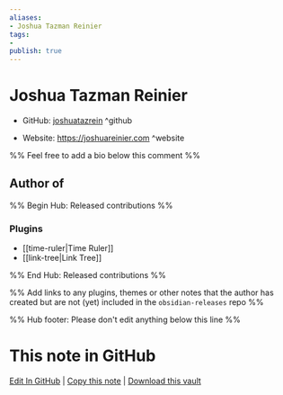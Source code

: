 ```yaml
---
aliases:
- Joshua Tazman Reinier
tags:
- 
publish: true
---
```


# Joshua Tazman Reinier

- GitHub: [joshuatazrein](https://github.com/joshuatazrein/) ^github
<!-- - Discord: `@` ^discord-->
- Website: <https://joshuareinier.com> ^website
<!-- - [[Publish sites|Publish site]]: <https://> ^publish-->

%% Feel free to add a bio below this comment %%


## Author of

%% Begin Hub: Released contributions %%
### Plugins
- [[time-ruler|Time Ruler]]
- [[link-tree|Link Tree]]

%% End Hub: Released contributions %%

%% Add links to any plugins, themes or other notes that the author has created but are not (yet) included in the `obsidian-releases` repo %%

<!--
### Unlisted plugins
-->

<!--
### Others
-->

<!--
## Sponsor this author
-->

<!-- - [[GitHub sponsors]]: [Sponsor @joshuatazrein on GitHub Sponsors](https://github.com/sponsors/joshuatazrein) ^github-sponsor-->
<!-- - [[Buy me a coffee]]: <https://> ^buy-me-a-coffee-->
<!-- - [[PayPal]]: <https://> ^paypal-->
<!-- - [[Patreon]]: <https://> ^patreon-->

<!--
## Follow this author
-->

<!-- - [[YouTube Channels|On YouTube]]: <https://> ^youtube-->
<!-- - Twitter: <https://> ^twitter-->
<!-- - ... -->

%% Hub footer: Please don't edit anything below this line %%

# This note in GitHub

<span class="git-footer">[Edit In GitHub](https://github.dev/obsidian-community/obsidian-hub/blob/main/01%20-%20Community/People/joshuatazrein.md "git-hub-edit-note") | [Copy this note](https://raw.githubusercontent.com/obsidian-community/obsidian-hub/main/01%20-%20Community/People/joshuatazrein.md "git-hub-copy-note") | [Download this vault](https://github.com/obsidian-community/obsidian-hub/archive/refs/heads/main.zip "git-hub-download-vault") </span>
